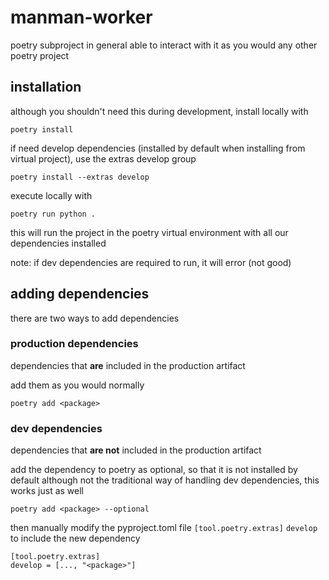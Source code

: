 
# manman-worker

poetry subproject
in general able to interact with it as you would any other poetry project

## installation
although you shouldn't need this during development, install locally with

```
poetry install
```

if need develop dependencies (installed by default when installing from virtual project), use the extras develop group
```
poetry install --extras develop
```

execute locally with 
```
poetry run python .
```
this will run the project in the poetry virtual environment with all our dependencies installed

note: if dev dependencies are required to run, it will error (not good)

## adding dependencies
there are two ways to add dependencies

### production dependencies
dependencies that **are** included in the production artifact

add them as you would normally
```
poetry add <package>
```

### dev dependencies
dependencies that **are not** included in the production artifact

add the dependency to poetry as optional, so that it is not installed by default
although not the traditional way of handling dev dependencies, this works just as well
```
poetry add <package> --optional
```

then manually modify the pyproject.toml file `[tool.poetry.extras]` `develop` to include the new dependency
```
[tool.poetry.extras]
develop = [..., "<package>"]
```

